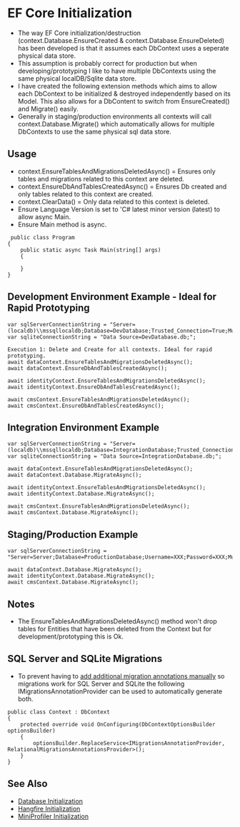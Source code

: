 # EF Core Initialization

* The way EF Core initialization/destruction (context.Database.EnsureCreated & context.Database.EnsureDeleted) has been developed is that it assumes each DbContext uses a seperate physical data store. 
* This assumption is probably correct for production but when developing/prototyping I like to have multiple DbContexts using the same physical localDB/Sqlite data store.
* I have created the following extension methods which aims to allow each DbContext to be initialized & destroyed independently based on its Model. This also allows for a DbContent to switch from EnsureCreated() and Migrate() easily.
* Generally in staging/production environments all contexts will call context.Database.Migrate() which automatically allows for multiple DbContexts to use the same physical sql data store.

## Usage
* context.EnsureTablesAndMigrationsDeletedAsync() = Ensures only tables and migrations related to this context are deleted.
* context.EnsureDbAndTablesCreatedAsync() = Ensures Db created and only tables related to this context are created.
* context.ClearData() = Only data related to this context is deleted.
* Ensure Language Version is set to 'C# latest minor version (latest) to allow async Main.
* Ensure Main method is async.
```
 public class Program
{
	public static async Task Main(string[] args)
	{
		
	}
}
```

## Development Environment Example - Ideal for Rapid Prototyping
```
var sqlServerConnectionString = "Server=(localdb)\\mssqllocaldb;Database=DevDatabase;Trusted_Connection=True;MultipleActiveResultSets=true;";
var sqliteConnectionString = "Data Source=DevDatabase.db;";

Execution 1: Delete and Create for all contexts. Ideal for rapid prototyping.
await dataContext.EnsureTablesAndMigrationsDeletedAsync();
await dataContext.EnsureDbAndTablesCreatedAsync();

await identityContext.EnsureTablesAndMigrationsDeletedAsync();
await identityContext.EnsureDbAndTablesCreatedAsync();

await cmsContext.EnsureTablesAndMigrationsDeletedAsync();
await cmsContext.EnsureDbAndTablesCreatedAsync();
```

## Integration Environment Example
```
var sqlServerConnectionString = "Server=(localdb)\\mssqllocaldb;Database=IntegrationDatabase;Trusted_Connection=True;MultipleActiveResultSets=true;";
var sqliteConnectionString = "Data Source=IntegrationDatabase.db;";

await dataContext.EnsureTablesAndMigrationsDeletedAsync();
await dataContext.Database.MigrateAsync();

await identityContext.EnsureTablesAndMigrationsDeletedAsync();
await identityContext.Database.MigrateAsync();

await cmsContext.EnsureTablesAndMigrationsDeletedAsync();
await cmsContext.Database.MigrateAsync();
```

## Staging/Production Example
```
var sqlServerConnectionString = "Server=Server;Database=ProductionDatabase;Username=XXX;Password=XXX;MultipleActiveResultSets=true;";

await dataContext.Database.MigrateAsync();
await identityContext.Database.MigrateAsync();
await cmsContext.Database.MigrateAsync();
```

## Notes
* The EnsureTablesAndMigrationsDeletedAsync() method won't drop tables for Entities that have been deleted from the Context but for development/prototyping this is Ok.

## SQL Server and SQLite Migrations
* To prevent having to [add additional migration annotations manually](https://docs.microsoft.com/en-us/ef/core/managing-schemas/migrations/providers) so migrations work for SQL Server and SQLite the following IMigrationsAnnotationProvider can be used to automatically generate both.

```
public class Context : DbContext
{
	protected override void OnConfiguring(DbContextOptionsBuilder optionsBuilder)
	{
		optionsBuilder.ReplaceService<IMigrationsAnnotationProvider, RelationalMigrationsAnnotationsProvider>();
	}
}
```

## See Also
* [Database Initialization](https://github.com/davidikin45/Database.Initialization)
* [Hangfire Initialization](https://github.com/davidikin45/Hangfire.Initialization)
* [MiniProfiler Initialization](https://github.com/davidikin45/MiniProfilerDb.Initialization)